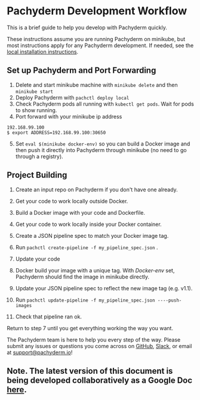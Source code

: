 # Pachyderm Development Workflow

This is a brief guide to help you develop with Pachyderm quickly.  

These instructions assume you are running Pachyderm on minikube, but most instructions apply for any Pachyderm development. If needed, see the [local installation instructions](http://docs.pachyderm.io/en/stable/getting_started/local_installation.html). 

## Set up Pachyderm and Port Forwarding
1. Delete and start minikube machine with `minikube delete` and then `minikube start` 
2. Deploy Pachyderm with `pachctl deploy local`
3. Check Pachyderm pods all running with `kubectl get pods`. Wait for pods to show running.
4. Port forward with your minikube ip address
```$ minikube ip
192.168.99.100
$ export ADDRESS=192.168.99.100:30650
```
5. Set `eval $(minikube docker-env)` so you can build a Docker image and then push it directly into Pachyderm through minikube (no need to go through a registry).

## Project Building
1. Create an input repo on Pachyderm if you don't have one already.
2. Get your code to work locally outside Docker.
3. Build a Docker image with your code and Dockerfile.
4. Get your code to work locally inside your Docker container.
5. Create a JSON pipeline spec to match your Docker image tag.
6. Run `pachctl create-pipeline -f my_pipeline_spec.json` . 

7. Update your code
8. Docker build your image with a unique tag. With _Docker-env_ set, Pachyderm should find the image in minikube directly.
8. Update your JSON pipeline spec to reflect the new image tag (e.g. v1.1).
9. Run `pachctl update-pipeline -f my_pipeline_spec.json ----push-images`
10. Check that pipeline ran ok.

Return to step 7 until you get everything working the way you want.

The Pachyderm team is here to help you every step of the way. Please submit any issues or questions you come across on [GitHub](https://github.com/pachyderm/pachyderm), [Slack](https://pachyderm-users.slack.com), or email at support@pachyderm.io!

## Note. The latest version of this document is being developed collaboratively as a Google Doc [here](https://docs.google.com/document/d/1a2QkXG9y81VFqAswOeSzBROrys5XHK1YSJk6xfUja2A/edit?usp=sharing).
